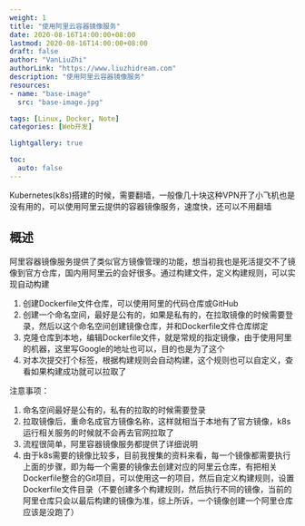 ```yaml
---
weight: 1
title: "使用阿里云容器镜像服务"
date: 2020-08-16T14:00:00+08:00
lastmod: 2020-08-16T14:00:00+08:00
draft: false
author: "VanLiuZhi"
authorLink: "https://www.liuzhidream.com"
description: "使用阿里云容器镜像服务"
resources:
- name: "base-image"
  src: "base-image.jpg"

tags: [Linux, Docker, Note]
categories: [Web开发]

lightgallery: true

toc:
  auto: false
---
```


Kubernetes(k8s)搭建的时候，需要翻墙，一般像几十块这种VPN开了小飞机也是没有用的，可以使用阿里云提供的容器镜像服务，速度快，还可以不用翻墙

<!-- more -->

## 概述

阿里容器镜像服务提供了类似官方镜像管理的功能，想当初我也是死活提交不了镜像到官方仓库，国内用阿里云的会好很多。通过构建文件，定义构建规则，可以实现自动构建

1. 创建Dockerfile文件仓库，可以使用阿里的代码仓库或GitHub
2. 创建一个命名空间，最好是公有的，如果是私有的，在拉取镜像的时候需要登录，然后以这个命名空间创建镜像仓库，并和Dockerfile文件仓库绑定
3. 克隆仓库到本地，编辑Dockerfile文件，就是常规的指定镜像，由于使用阿里的机器，这里写Google的地址也可以，目的也是为了这个
4. 对本次提交打个标签，根据构建规则会自动构建，这个规则也可以自定义，查看如果构建成功就可以拉取了

注意事项：

1. 命名空间最好是公有的，私有的拉取的时候需要登录
2. 拉取镜像后，重命名成官方镜像名称，这样就相当于本地有了官方镜像，k8s运行相关服务的时候就不会再去官网拉取了
3. 流程很简单，阿里容器镜像服务都提供了详细说明
4. 由于k8s需要的镜像比较多，目前我搜集的资料来看，每一个镜像都需要执行上面的步骤，即为每一个需要的镜像去创建对应的阿里云仓库，有把相关Dockerfile整合的Git项目，可以使用这一的项目，然后自定义构建规则，设置Dockerfile文件目录（不要创建多个构建规则，然后执行不同的镜像，当前的阿里仓库只会以最后构建的镜像为准，综上所诉，一个镜像创建一个阿里仓库应该是没跑了）